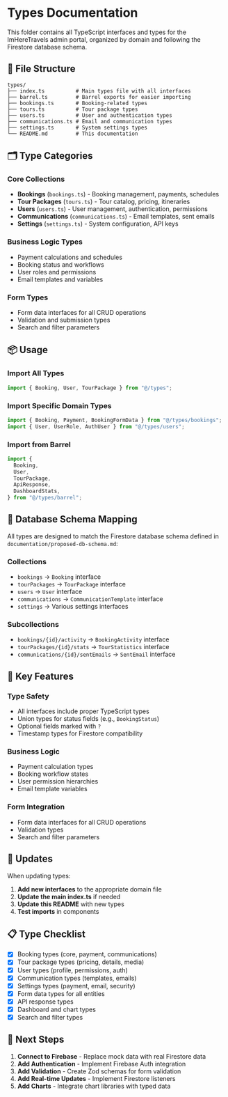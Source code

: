 # Types Documentation

This folder contains all TypeScript interfaces and types for the ImHereTravels admin portal, organized by domain and following the Firestore database schema.

## 📁 File Structure

```
types/
├── index.ts          # Main types file with all interfaces
├── barrel.ts         # Barrel exports for easier importing
├── bookings.ts       # Booking-related types
├── tours.ts          # Tour package types
├── users.ts          # User and authentication types
├── communications.ts # Email and communication types
├── settings.ts       # System settings types
└── README.md         # This documentation
```

## 🗂️ Type Categories

### Core Collections

- **Bookings** (`bookings.ts`) - Booking management, payments, schedules
- **Tour Packages** (`tours.ts`) - Tour catalog, pricing, itineraries
- **Users** (`users.ts`) - User management, authentication, permissions
- **Communications** (`communications.ts`) - Email templates, sent emails
- **Settings** (`settings.ts`) - System configuration, API keys

### Business Logic Types

- Payment calculations and schedules
- Booking status and workflows
- User roles and permissions
- Email templates and variables

### Form Types

- Form data interfaces for all CRUD operations
- Validation and submission types
- Search and filter parameters

## 📦 Usage

### Import All Types

```typescript
import { Booking, User, TourPackage } from "@/types";
```

### Import Specific Domain Types

```typescript
import { Booking, Payment, BookingFormData } from "@/types/bookings";
import { User, UserRole, AuthUser } from "@/types/users";
```

### Import from Barrel

```typescript
import {
  Booking,
  User,
  TourPackage,
  ApiResponse,
  DashboardStats,
} from "@/types/barrel";
```

## 🔗 Database Schema Mapping

All types are designed to match the Firestore database schema defined in `documentation/proposed-db-schema.md`:

### Collections

- `bookings` → `Booking` interface
- `tourPackages` → `TourPackage` interface
- `users` → `User` interface
- `communications` → `CommunicationTemplate` interface
- `settings` → Various settings interfaces

### Subcollections

- `bookings/{id}/activity` → `BookingActivity` interface
- `tourPackages/{id}/stats` → `TourStatistics` interface
- `communications/{id}/sentEmails` → `SentEmail` interface

## 🎯 Key Features

### Type Safety

- All interfaces include proper TypeScript types
- Union types for status fields (e.g., `BookingStatus`)
- Optional fields marked with `?`
- Timestamp types for Firestore compatibility

### Business Logic

- Payment calculation types
- Booking workflow states
- User permission hierarchies
- Email template variables

### Form Integration

- Form data interfaces for all CRUD operations
- Validation types
- Search and filter parameters

## 🔄 Updates

When updating types:

1. **Add new interfaces** to the appropriate domain file
2. **Update the main index.ts** if needed
3. **Update this README** with new types
4. **Test imports** in components

## 📋 Type Checklist

- [x] Booking types (core, payment, communications)
- [x] Tour package types (pricing, details, media)
- [x] User types (profile, permissions, auth)
- [x] Communication types (templates, emails)
- [x] Settings types (payment, email, security)
- [x] Form data types for all entities
- [x] API response types
- [x] Dashboard and chart types
- [x] Search and filter types

## 🚀 Next Steps

1. **Connect to Firebase** - Replace mock data with real Firestore data
2. **Add Authentication** - Implement Firebase Auth integration
3. **Add Validation** - Create Zod schemas for form validation
4. **Add Real-time Updates** - Implement Firestore listeners
5. **Add Charts** - Integrate chart libraries with typed data
